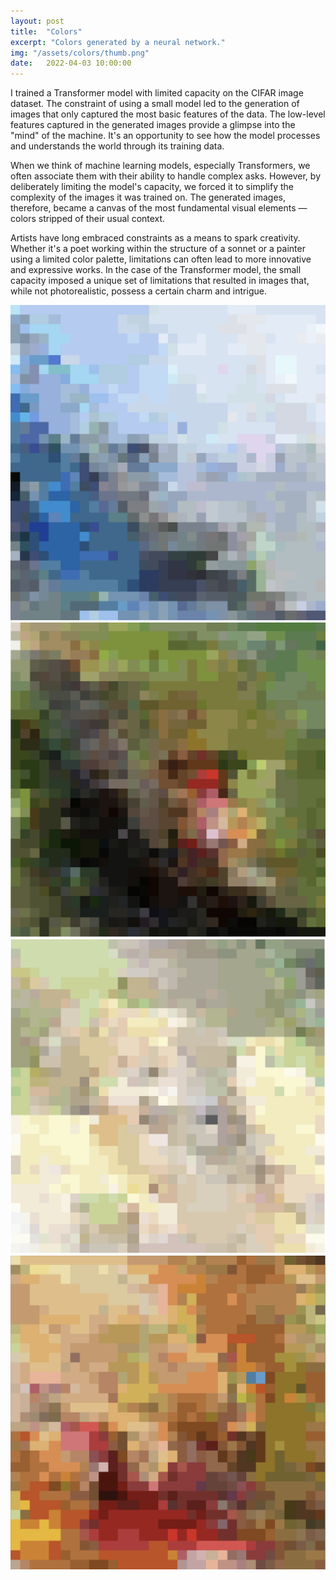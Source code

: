 ```yaml
---
layout: post
title:  "Colors"
excerpt: "Colors generated by a neural network."
img: "/assets/colors/thumb.png"
date:   2022-04-03 10:00:00
---
```


I trained a Transformer model with limited capacity on the CIFAR image dataset. The constraint of using a small model led to the generation of images that only captured the most basic features of the data. The low-level features captured in the generated images provide a glimpse into the "mind" of the machine. It's an opportunity to see how the model processes and understands the world through its training data.

When we think of machine learning models, especially Transformers, we often associate them with their ability to handle complex asks. However, by deliberately limiting the model's capacity, we forced it to simplify the complexity of the images it was trained on. The generated images, therefore, became a canvas of the most fundamental visual elements — colors stripped of their usual context.

Artists have long embraced constraints as a means to spark creativity. Whether it's a poet working within the structure of a sonnet or a painter using a limited color palette, limitations can often lead to more innovative and expressive works. In the case of the Transformer model, the small capacity imposed a unique set of limitations that resulted in images that, while not photorealistic, possess a certain charm and intrigue.


<div class="imgcap">
<img src="/assets/colors/blue.png">
</div>

<div class="imgcap">
<img src="/assets/colors/green_and_red.png">
</div>

<div class="imgcap">
<img src="/assets/colors/yellow.png">
</div>

<div class="imgcap">
<img src="/assets/colors/orange.png">
</div>
